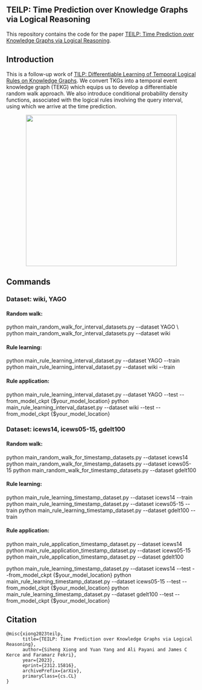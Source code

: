 ## TEILP: Time Prediction over Knowledge Graphs via Logical Reasoning
This repository contains the code for the paper [TEILP: Time Prediction over Knowledge Graphs via Logical Reasoning](https://arxiv.org/pdf/2312.15816.pdf).

## Introduction
This is a follow-up work of [TILP: Differentiable Learning of Temporal Logical Rules on Knowledge Graphs](https://openreview.net/pdf?id=_X12NmQKvX). We convert TKGs into a temporal event knowledge graph (TEKG) which equips us to develop a differentiable random walk approach. We also introduce conditional probability density functions, associated with the logical rules involving the query interval, using which we arrive at the time prediction. 

<p align="center">
  <img src='https://github.com/xiongsiheng/TEILP/blob/main/misc/TEKG_example.png' width=400>
</p>


## Commands

### Dataset: wiki, YAGO

#### Random walk:

python main_random_walk_for_interval_datasets.py --dataset YAGO \\
python main_random_walk_for_interval_datasets.py --dataset wiki

#### Rule learning:

python main_rule_learning_interval_dataset.py --dataset YAGO --train
python main_rule_learning_interval_dataset.py --dataset wiki --train

#### Rule application:

python main_rule_learning_interval_dataset.py --dataset YAGO --test --from_model_ckpt {$your_model_location}
python main_rule_learning_interval_dataset.py --dataset wiki --test --from_model_ckpt  {$your_model_location}


### Dataset: icews14, icews05-15, gdelt100

#### Random walk:

python main_random_walk_for_timestamp_datasets.py --dataset icews14
python main_random_walk_for_timestamp_datasets.py --dataset icews05-15
python main_random_walk_for_timestamp_datasets.py --dataset gdelt100

#### Rule learning:

python main_rule_learning_timestamp_dataset.py --dataset icews14 --train
python main_rule_learning_timestamp_dataset.py --dataset icews05-15 --train
python main_rule_learning_timestamp_dataset.py --dataset gdelt100 --train

#### Rule application:

python main_rule_application_timestamp_dataset.py --dataset icews14
python main_rule_application_timestamp_dataset.py --dataset icews05-15
python main_rule_application_timestamp_dataset.py --dataset gdelt100

python main_rule_learning_timestamp_dataset.py --dataset icews14 --test --from_model_ckpt {$your_model_location}
python main_rule_learning_timestamp_dataset.py --dataset icews05-15 --test --from_model_ckpt {$your_model_location}
python main_rule_learning_timestamp_dataset.py --dataset gdelt100 --test --from_model_ckpt {$your_model_location}


## Citation
```
@misc{xiong2023teilp,
      title={TEILP: Time Prediction over Knowledge Graphs via Logical Reasoning}, 
      author={Siheng Xiong and Yuan Yang and Ali Payani and James C Kerce and Faramarz Fekri},
      year={2023},
      eprint={2312.15816},
      archivePrefix={arXiv},
      primaryClass={cs.CL}
}
```
